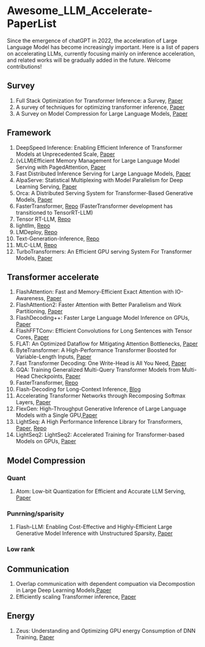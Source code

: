 # Awesome_LLM_Accelerate-PaperList
Since the emergence of chatGPT in 2022, the acceleration of Large Language Model has become increasingly important. Here is a list of papers on accelerating LLMs, currently focusing mainly on inference acceleration, and related works will be gradually added in the future. Welcome contributions!

## Survey
1. Full Stack Optimization for Transformer Inference: a Survey, [Paper](https://arxiv.org/pdf/2302.14017.pdf)
2. A survey of techniques for optimizing transformer inference, [Paper](https://www.sciencedirect.com/science/article/pii/S1383762123001698)
3. A Survey on Model Compression for Large Language Models, [Paper](https://arxiv.org/pdf/2308.07633.pdf)

## Framework
1. DeepSpeed Inference: Enabling Efficient Inference of Transformer Models at Unprecedented Scale, [Paper](https://export.arxiv.org/pdf/2207.00032.pdf)
2. (vLLM)Efficient Memory Management for Large Language Model Serving with PagedAttention, [Paper](https://arxiv.org/abs/2309.06180.pdf)
3. Fast Distributed Inference Serving for Large Language Models, [Paper](https://arxiv.org/pdf/2305.05920.pdf)
4. AlpaServe: Statistical Multiplexing with Model Parallelism for Deep Learning Serving, [Paper](https://arxiv.org/abs/2302.11665/pdf)
5. Orca: A Distributed Serving System for Transformer-Based Generative Models, [Paper](https://www.usenix.org/system/files/osdi22-yu.pdf)
6. FasterTransformer, [Repo](https://github.com/NVIDIA/FasterTransformer) (FasterTransformer development has transitioned to TensorRT-LLM)
7. Tensor RT-LLM, [Repo](https://github.com/NVIDIA/TensorRT-LLM)
8. lightllm, [Repo](https://github.com/ModelTC/lightllm)
9. LMDeploy, [Repo](https://github.com/InternLM/lmdeploy)
10. Text-Generation-Inference, [Repo](https://github.com/huggingface/text-generation-inference)
11. MLC-LLM, [Repo](https://github.com/mlc-ai/mlc-llm)
12. TurboTransformers: An Efficient GPU serving System For Transformer Models, [Paper](https://arxiv.org/pdf/2010.05680.pdf)
## Transformer accelerate
1. FlashAttention: Fast and Memory-Efficient Exact Attention with IO-Awareness, [Paper](https://arxiv.org/abs/2205.14135)
2. FlashAttention2: Faster Attention with Better Parallelism and Work Partitioning, [Paper](https://arxiv.org/abs/2307.08691)
3. FlashDecoding++: Faster Large Language Model Inference on GPUs, [Paper](https://arxiv.org/abs/2311.01282)
4. FlashFFTConv: Efficient Convolutions for Long Sentences with Tensor Cores, [Paper](https://arxiv.org/abs/2311.05908)
5. FLAT: An Optimized Dataflow for Mitigating Attention Bottlenecks, [Paper](https://arxiv.org/abs/2107.06419)
6. ByteTransformer: A High-Performance Transformer Boosted for Variable-Length Inputs, [Paper](https://arxiv.org/pdf/2210.03052.pdf)
7. Fast Transformer Decoding: One Write-Head is All You Need, [Paper](https://arxiv.org/abs/1911.02150)
8. GQA: Training Generalized Multi-Query Transformer Models from Multi-Head Checkpoints, [Paper](https://arxiv.org/pdf/2305.13245.pdf)
9. FasterTransformer, [Repo](https://github.com/NVIDIA/FasterTransformer)
10. Flash-Decoding for Long-Context Inference, [Blog](https://crfm.stanford.edu/2023/10/12/flashdecoding.html)
11. Accelerating Transformer Networks through Recomposing Softmax Layers, [Paper](https://ieeexplore.ieee.org/document/9975410/)
12. FlexGen: High-Throughput Generative Inference of Large Language Models with a Single GPU,[Paper](http://arxiv.org/abs/2303.06865)
13. LightSeq: A High Performance Inference Library for Transformers, [Paper](http://arxiv.org/abs/2010.13887), [Repo](https://github.com/bytedance/lightseq)
14. LightSeq2: LightSeq2: Accelerated Training for Transformer-based Models on GPUs, [Paper](https://arxiv.org/pdf/2110.05722.pdf)
## Model Compression
### Quant
1. Atom: Low-bit Quantization for Efficient and Accurate LLM Serving, [Paper](http://arxiv.org/abs/2310.19102)
### Punrning/sparisity
1. Flash-LLM: Enabling Cost-Effective and Highly-Efficient Large Generative Model Inference with Unstructured Sparsity, [Paper](https://arxiv.org/abs/2309.10285)
### Low rank
## Communication
1. Overlap communication with dependent compuation via Decompostion in Large Deep Learning Models,[Paper](https://dl.acm.org/doi/pdf/10.1145/3567955.3567959)
2. Efficiently scaling Transformer inference, [Paper](https://arxiv.org/abs/2211.05102)
## Energy
1. Zeus: Understanding and Optimizing GPU energy Consumption of DNN Training, [Paper](https://www.usenix.org/system/files/nsdi23-you.pdf)
